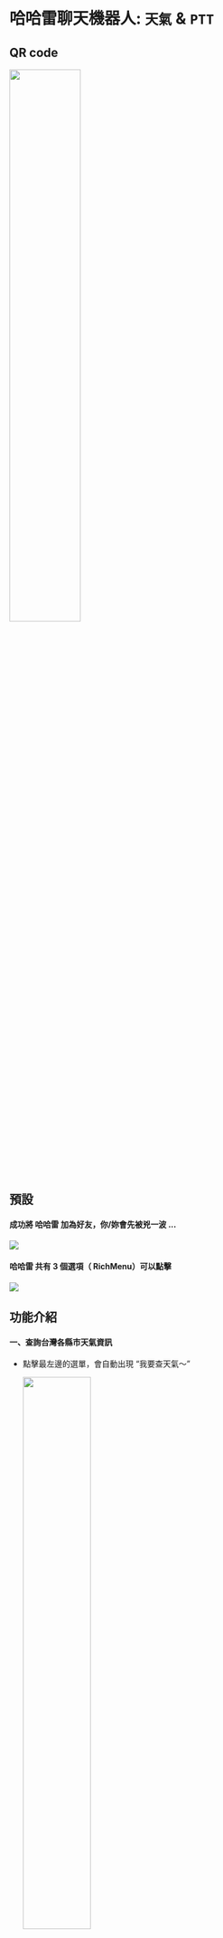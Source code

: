 # 哈哈雷聊天機器人: `天氣` & `PTT` 
## QR code
<img src="https://github.com/class90431/line-bot-halley/blob/revise_readme/src/img/ForReadME/QRcode.png" width="50%">

## 預設

#### 成功將 哈哈雷 加為好友，你/妳會先被兇一波 ...

![](./src/img/ForReadME/followMessage.jpg)

#### 哈哈雷 共有 3 個選項（ RichMenu）可以點擊

![](./src/img/ForReadME/init.jpg)

## 功能介紹
#### 一、查詢台灣各縣市天氣資訊  
- 點擊最左邊的選單，會自動出現 “我要查天氣～”

    <img src="https://github.com/class90431/line-bot-halley/blob/revise_readme/src/img/ForReadME/weather_option.jpg" width="50%">
    
- 哈哈雷會自動回傳: 台灣北、中、南、東區以及離島之各縣市（ flexMessage ）

- 假設點擊 “新北市”， 哈哈雷會回傳：
![](./src/img/ForReadME/weather_result.jpg)


#### 二、爬特定 PTT 版，並回傳文章標題
- 特定版：`Gossiping`、 `Beauty`、 `iOS`、 `NBA`、 `Lifeismoney`、 `Tech_Job`、 `movie`、 `PlayStation`

- 點擊最右邊的選單，會自動出現 "我要看PTT～"

    <img src="https://github.com/class90431/line-bot-halley/blob/revise_readme/src/img/ForReadME/ptt_board.jpg" width="50%">

- 哈哈雷會問你/妳想看什麼版

    <img src="https://github.com/class90431/line-bot-halley/blob/revise_readme/src/img/ForReadME/ptt_board2.jpg" width="50%">

- 假設點擊 “Lifeismoney版”，哈哈雷會耐心的詢問要看前幾頁～

    <img src="https://github.com/class90431/line-bot-halley/blob/revise_readme/src/img/ForReadME/ptt_page.jpg" width="50%">

- 選擇 "前2頁"， 哈哈雷會回傳文章標題（超連結），而且會依據推文數改變標題顏色喔！

    <img src="https://github.com/class90431/line-bot-halley/blob/revise_readme/src/img/ForReadME/ptt_result.jpg" width="50%">

#### 三、每日 7 點，通知是否有 `關於咖啡的優惠`
- 礙於 Line Bot 主動發訊息有流量限制，所以結合 `Line Notify` 。
- 每天早上 7 點，爬“Lifeismoney版”。
    - 若標題含有“咖啡” 且 發文時間為昨日。則：

        ![](./src/img/ForReadME/line_notify_yes.png)

    - 否則：

        ![](./src/img/ForReadME/line_notify_no.png)

## 趁機打個廣告
#### 哈哈雷有出貼圖喔！如有興趣，可以前往以下連結逛逛～
- [我是哈雷不是哈登](https://store.line.me/stickershop/product/12319569/zh-Hant)
- [我是哈雷不是哈登 2 米哥一起過聖誕](https://store.line.me/stickershop/product/13745533/zh-Hant?from=sticker)